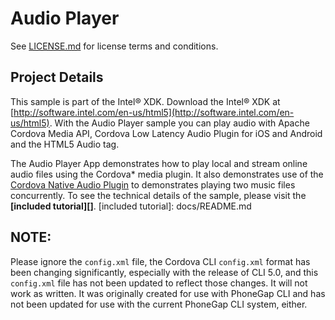 Audio Player 
=====================================================================

See [LICENSE.md](<LICENSE.md>) for license terms and conditions.

## Project Details ##

This sample is part of the Intel® XDK. 
Download the Intel® XDK at [http://software.intel.com/en-us/html5](http://software.intel.com/en-us/html5). With the Audio Player sample you can play audio with Apache Cordova Media API, Cordova Low Latency Audio Plugin for iOS and Android and the HTML5 Audio tag.


The Audio Player App demonstrates how to play local and stream online audio files using the Cordova* media plugin. It also demonstrates use of the [Cordova Native Audio Plugin](https://github.com/floatinghotpot/cordova-plugin-nativeaudio) to demonstrates playing two music files concurrently. To see the technical details of the sample, 
please visit the **[included tutorial][]**. 
[included tutorial]: docs/README.md



## NOTE: ##

Please ignore the `config.xml` file, the Cordova CLI `config.xml` format has
been changing significantly, especially with the release of CLI 5.0, and this
`config.xml` file has not been updated to reflect those changes. It will not
work as written. It was originally created for use with PhoneGap CLI and has
not been updated for use with the current PhoneGap CLI system, either.
